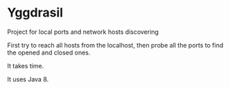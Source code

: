 # Yggdrasil
Project for local ports and network hosts discovering

First try to reach all hosts from the localhost, then probe all the ports to find the opened and closed ones.

It takes time.

It uses Java 8.
